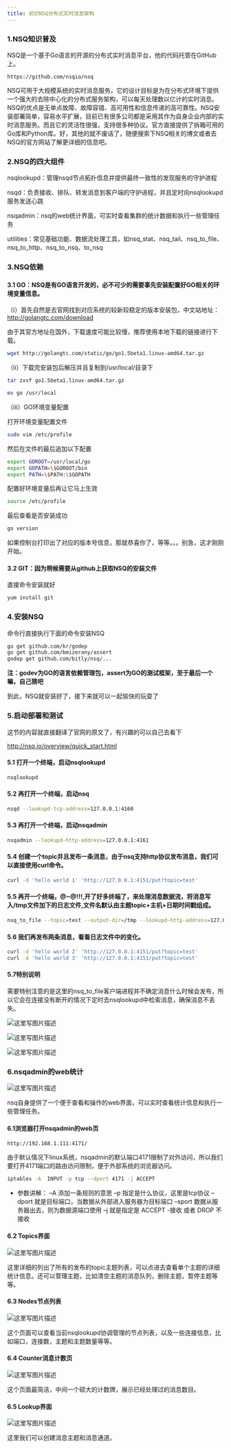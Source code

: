 ```yaml
---
title: 初识NSQ分布式实时消息架构 
---
```

### 1.NSQ知识普及

NSQ是一个基于Go语言的开源的分布式实时消息平台，他的代码托管在GitHub上。

```
https://github.com/nsqio/nsq
```

NSQ可用于大规模系统的实时消息服务，它的设计目标是为在分布式环境下提供一个强大的去除中心化的分布式服务架构，可以每天处理数以亿计的实时消息。NSQ的优点是无单点故障、故障容错、高可用性和信息传递的高可靠性。NSQ安装部署简单，容易水平扩展，目前已有很多公司都是采用其作为自身企业内部的实时消息服务。而且它的灵活性很强，支持很多种协议。官方直接提供了拆箱可用的Go库和Python库。好，其他的就不废话了，随便搜索下NSQ相关的博文或者去NSQ的官方网站了解更详细的信息吧。

### 2.NSQ的四大组件

nsqlookupd：管理nsqd节点拓扑信息并提供最终一致性的发现服务的守护进程

nsqd：负责接收、排队、转发消息到客户端的守护进程，并且定时向nsqlookupd服务发送心跳

nsqadmin：nsq的web统计界面，可实时查看集群的统计数据和执行一些管理任务 

utilities：常见基础功能、数据流处理工具，如nsq_stat、nsq_tail、nsq_to_file、nsq_to_http、nsq_to_nsq、to_nsq 

### 3.NSQ依赖

#### 3.1 GO：NSQ是有GO语言开发的，必不可少的需要事先安装配置好GO相关的环境变量信息。

（i）首先自然是去官网找到对应系统的较新较稳定的版本安装包，中文站地址：http://golangtc.com/download

由于其官方地址在国外，下载速度可能比较慢，推荐使用本地下载的链接进行下载。

```bash
wget http://golangtc.com/static/go/go1.5beta1.linux-amd64.tar.gz
```

（ii）下载完安装包后解压并且复制到/usr/local/目录下

```bash
tar zxvf go1.5beta1.linux-amd64.tar.gz

mv go /usr/local
```

（iii）GO环境变量配置

打开环境变量配置文件

```bash
sudo vim /etc/profile
```

然后在文件的最后追加以下配置

```bash
export GOROOT=/usr/local/go
export GOPATH=\$GOROOT/bin
export PATH=\$PATH:\$GOPATH
```

配置好环境变量后再让它马上生效

```bash
source /etc/profile
```

最后查看是否安装成功

```bash
go version
```

如果控制台打印出了对应的版本号信息，那就恭喜你了，等等。。。别急，这才刚刚开始。

#### 3.2 GIT：因为稍候需要从github上获取NSQ的安装文件

直接命令安装就好

```bash
yum install git
```

### 4.安装NSQ

命令行直接执行下面的命令安装NSQ

```bash
go get github.com/kr/godep
go get github.com/bmizerany/assert
godep get github.com/bitly/nsq/...
```

**注：godev为GO的语言依赖管理包，assert为GO的测试框架，至于最后一个嘛，自己猜吧**

到此，NSQ就安装好了，接下来就可以一起愉快的玩耍了

### 5.启动部署和测试

这节的内容就直接翻译了官网的原文了，有兴趣的可以自己去看下

http://nsq.io/overview/quick_start.html

#### 5.1 打开一个终端，启动nsqlookupd

```bash
nsqlookupd
```

#### 5.2 再打开一个终端，启动nsq

```bash
nsqd --lookupd-tcp-address=127.0.0.1:4160
```
#### 5.3 再打开一个终端，启动nsqadmin

```bash
nsqadmin --lookupd-http-address=127.0.0.1:4161
```
#### 5.4 创建一个topic并且发布一条消息，由于nsq支持http协议发布消息，我们可以直接使用curl命令。

```bash
curl -d 'hello world 1' 'http://127.0.0.1:4151/put?topic=test'
```

#### 5.5 再开一个终端，@~@!!!,开了好多终端了，来处理消息数据流，将消息写入/tmp文件加下的日志文件,文件名默认由主题topic+主机+日期时间戳组成。

```bash
nsq_to_file --topic=test --output-dir=/tmp --lookupd-http-address=127.0.0.1:4161
```
#### 5.6 我们再发布两条消息，看看日志文件中的变化。

```bash
curl -d 'hello world 2' 'http://127.0.0.1:4151/put?topic=test'
curl -d 'hello world 3' 'http://127.0.0.1:4151/put?topic=test'
```
#### 5.7特别说明
需要特别注意的是这里的nsq_to_file客户端进程并不确定消息什么时候会发布，所以它会在连接没有断开的情况下定时去nsqlookupd中检索消息，确保消息不丢失。

![这里写图片描述](http://img.blog.csdn.net/20150830214444426)

![这里写图片描述](http://img.blog.csdn.net/20150830214529061)

![这里写图片描述](http://img.blog.csdn.net/20150830214544464)

### 6.nsqadmin的web统计
![这里写图片描述](http://img.blog.csdn.net/20150830214340984)

nsq自身提供了一个便于查看和操作的web界面，可以实时查看统计信息和执行一些管理任务。

#### 6.1浏览器打开nsqadmin的web页

```bash
http://192.168.1.111:4171/
```

由于默认情况下linux系统，nsqadmin的默认端口4171限制了对外访问，所以我们要打开4171端口的路由访问限制，便于外部系统的浏览器访问。

```bash
iptables -A  INPUT -p tcp --dport 4171 -j ACCEPT
```

- 参数讲解：
–A 添加一条规则的意思
–p 指定是什么协议，这里是tcp协议
–dport 就是目标端口，当数据从外部进入服务器为目标端口
–sport 数据从服务器出去，则为数据源端口使用 
–j 就是指定是 ACCEPT -接收 或者 DROP 不接收

#### 6.2 Topics界面
![这里写图片描述](http://img.blog.csdn.net/20150830213809966)

这里详细的列出了所有的发布的topic主题列表，可以点进去查看单个主题的详细统计信息。还可以管理主题，比如清空主题的消息队列，删除主题，暂停主题等等。

#### 6.3 Nodes节点列表
![这里写图片描述](http://img.blog.csdn.net/20150830213848425)

这个页面可以查看当前nsqlookupd协调管理的节点列表，以及一些连接信息，比如端口，连接数，主题和主题数量等等。

#### 6.4 Counter消息计数页
![这里写图片描述](http://img.blog.csdn.net/20150830214013450)

这个页面最简洁，中间一个硕大的计数牌，展示已经处理过的消息数目。

#### 6.5 Lookup界面
![这里写图片描述](http://img.blog.csdn.net/20150830214233531)

这里我们可以创建消息主题和消息通道。
